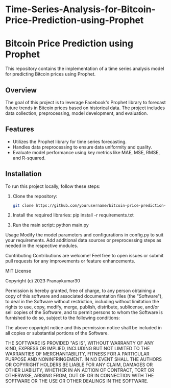 # Time-Series-Analysis-for-Bitcoin-Price-Prediction-using-Prophet
# Bitcoin Price Prediction using Prophet

This repository contains the implementation of a time series analysis model for predicting Bitcoin prices using Prophet.

## Overview

The goal of this project is to leverage Facebook's Prophet library to forecast future trends in Bitcoin prices based on historical data. The project includes data collection, preprocessing, model development, and evaluation.

## Features

- Utilizes the Prophet library for time series forecasting.
- Handles data preprocessing to ensure data uniformity and quality.
- Evaluate model performance using key metrics like MAE, MSE, RMSE, and R-squared.

## Installation

To run this project locally, follow these steps:

1. Clone the repository:

   ```bash
   git clone https://github.com/yourusername/bitcoin-price-prediction-prophet.git
2. Install the required libraries:
   pip install -r requirements.txt
3. Run the main script:
   python main.py

   
Usage
Modify the model parameters and configurations in config.py to suit your requirements.
Add additional data sources or preprocessing steps as needed in the respective modules.


Contributing
Contributions are welcome! Feel free to open issues or submit pull requests for any improvements or feature enhancements.

MIT License

Copyright (c) 2023 Pranaykumar30

Permission is hereby granted, free of charge, to any person obtaining a copy
of this software and associated documentation files (the "Software"), to deal
in the Software without restriction, including without limitation the rights
to use, copy, modify, merge, publish, distribute, sublicense, and/or sell
copies of the Software, and to permit persons to whom the Software is
furnished to do so, subject to the following conditions:

The above copyright notice and this permission notice shall be included in all
copies or substantial portions of the Software.

THE SOFTWARE IS PROVIDED "AS IS", WITHOUT WARRANTY OF ANY KIND, EXPRESS OR
IMPLIED, INCLUDING BUT NOT LIMITED TO THE WARRANTIES OF MERCHANTABILITY,
FITNESS FOR A PARTICULAR PURPOSE AND NONINFRINGEMENT. IN NO EVENT SHALL THE
AUTHORS OR COPYRIGHT HOLDERS BE LIABLE FOR ANY CLAIM, DAMAGES OR OTHER
LIABILITY, WHETHER IN AN ACTION OF CONTRACT, TORT OR OTHERWISE, ARISING FROM,
OUT OF OR IN CONNECTION WITH THE SOFTWARE OR THE USE OR OTHER DEALINGS IN THE
SOFTWARE.
